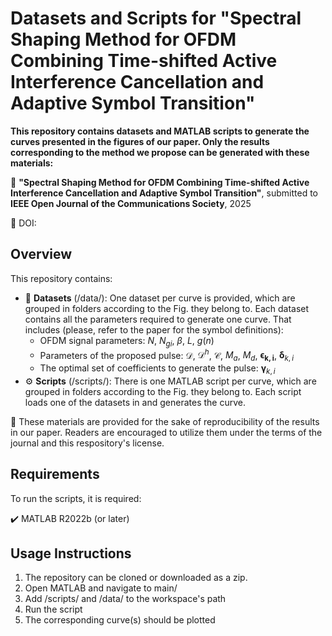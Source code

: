 # Datasets and Scripts for "Spectral Shaping Method for OFDM Combining Time-shifted Active Interference Cancellation and Adaptive Symbol Transition"

**This repository contains datasets and MATLAB scripts to generate the curves presented in the figures of our paper. Only the results corresponding to the method we propose can be generated with these materials:**

📄 **"Spectral Shaping Method for OFDM Combining Time-shifted Active Interference Cancellation and Adaptive Symbol Transition"**, submitted to **IEEE Open Journal of the Communications Society**, 2025

📌 DOI: 

## Overview
This repository contains:
- 💾 **Datasets** (/data/): One dataset per curve is provided, which are grouped in folders according to the Fig. they belong to. Each dataset contains all the parameters required to generate one curve. That includes (please, refer to the paper for the symbol definitions):
  - OFDM signal parameters: $N$, $N_{gi}$, $\beta$, $L$, $g(n)$
  - Parameters of the proposed pulse: $\mathcal{D}$, $\mathcal{D}^h$, $\mathcal{C}$, $M_a$, $M_d$, $\boldsymbol{\epsilon_{k,i}}$, $\boldsymbol{\delta}_{k,i}$
  - The optimal set of coefficients to generate the pulse: $\boldsymbol{\gamma}_{k,i}$
- ⚙️ **Scripts** (/scripts/): There is one MATLAB script per curve, which are grouped in folders according to the Fig. they belong to. Each script loads one of the datasets in and generates the curve.

📜 These materials are provided for the sake of reproducibility of the results in our paper. Readers are encouraged to utilize them under the terms of the journal and this respository's license.

 ## Requirements
 To run the scripts, it is required:
 
 ✔️ MATLAB R2022b (or later)


 ## Usage Instructions
 1. The repository can be cloned or downloaded as a zip.
 2. Open MATLAB and navigate to main/
 3. Add /scripts/ and /data/ to the workspace's path
 4. Run the script
 5. The corresponding curve(s) should be plotted
 

